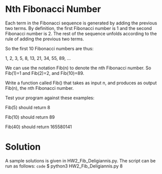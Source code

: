 # Nth Fibonacci Number

Each term in the Fibonacci sequence is generated by adding the previous two terms. By definition, the first Fibonacci number is 1 and the second Fibonacci number is 2. The rest of the sequence unfolds according to the rule of adding the previous two terms.

So the first 10 Fibonacci numbers are thus:

1, 2, 3, 5, 8, 13, 21, 34, 55, 89, …

We can use the notation Fib(n) to denote the nth Fibonacci number. So Fib(1)=1 and Fib(2)=2, and Fib(10)=89.

Write a function called Fib() that takes as input n, and produces as output Fib(n), the nth Fibonacci number.

Test your program against these examples:

Fib(5) should return 8

Fib(10) should return 89

Fib(40) should return 165580141

# Solution 
A sample solutions is given in HW2_Fib_Deligiannis.py. The script can be run as follows: 
`code` 
$ python3 HW2_Fib_Deligiannis.py
8
